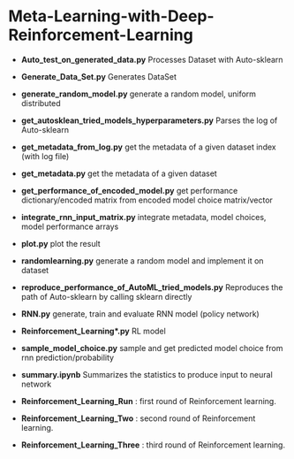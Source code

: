 # Meta-Learning-with-Deep-Reinforcement-Learning

* __Auto_test_on_generated_data.py__  Processes Dataset with Auto-sklearn

* __Generate_Data_Set.py__   Generates DataSet

* __generate_random_model.py__  generate a random model, uniform distributed

* __get_autosklean_tried_models_hyperparameters.py__   Parses the log of Auto-sklearn

* __get_metadata_from_log.py__ get the metadata of a given dataset index (with log file)

* __get_metadata.py__  get the metadata of a given dataset

* __get_performance_of_encoded_model.py__ get performance dictionary/encoded matrix from encoded model choice matrix/vector

* __integrate_rnn_input_matrix.py__ integrate metadata, model choices, model performance arrays

* __plot.py__  plot the result

* __randomlearning.py__  generate a random model and implement it on dataset

* __reproduce_performance_of_AutoML_tried_models.py__   Reproduces the path of Auto-sklearn by calling sklearn directly

* __RNN.py__ generate, train and evaluate RNN model (policy network)

* __Reinforcement_Learning*.py__ RL model

* __sample_model_choice.py__ sample and get predicted model choice from rnn prediction/probability

* __summary.ipynb__   Summarizes the statistics to produce input to neural network

* __Reinforcement_Learning_Run__ : first round of Reinforcement learning.

* __Reinforcement_Learning_Two__ : second round of Reinforcement learning.

* __Reinforcement_Learning_Three__ : third round of Reinforcement learning.
